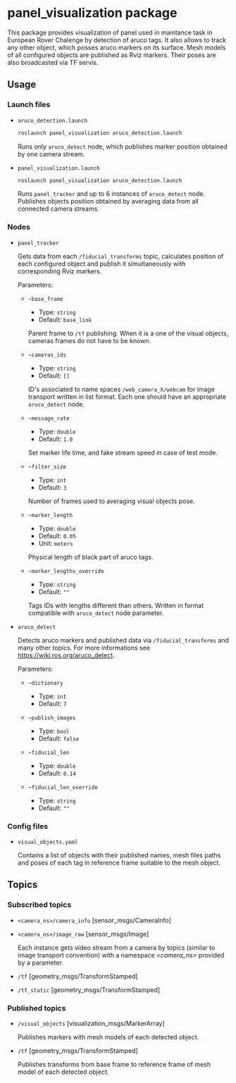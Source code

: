 # panel_visualization package

This package provides visualization of panel used in maintance task in European Rover Chalenge by detection of aruco tags. It also allows to track any other object, which posses aruco markers on its surface. Mesh models of all configured objects are published as Rviz markers. Their poses are also broadcasted via TF servis.

## Usage

### Launch files

- `aruco_detection.launch`

    ```bash
    roslaunch panel_visualization aruco_detection.launch
    ```

    Runs only `aruco_detect` node, which publishes marker position obtained by one camera stream.

- `panel_visualization.launch`

    ```bash
    roslaunch panel_visualization aruco_detection.launch
    ```

    Runs `panel_tracker` and up to 6 instances of `aruco_detect` node. Publishes objects position obtained by averaging data from all connected camera streams.

### Nodes

- `panel_tracker`

    Gets data from each `/fiducial_transforms` topic, calculates position of each configured object and publish it simultaneously with corresponding Rviz markers.

    Parameters:

  - `~base_frame`
    - Type: `string`
    - Default: `base_link`

    Parent frame to `/tf` publishing. When it is a one of the visual objects, cameras frames do not have to be known.

  - `~cameras_ids`
    - Type: `string`
    - Default: `[]`

    ID's associated to name spaces `/web_camera_X/webcam` for image transport written in list format. Each one should have an appropriate `aruco_detect` node.

  - `~message_rate`
    - Type: `double`
    - Default: `1.0`

    Set marker life time, and fake stream speed in case of test mode.

  - `~filter_size`
    - Type: `int`
    - Default: `3`

    Number of frames used to averaging visual objects pose.

  - `~marker_length`
    - Type: `double`
    - Default: `0.05`
    - Unit: `meters`

    Physical length of black part of aruco tags.

  - `~marker_lengths_override`
    - Type: `string`
    - Default: `""`

    Tags IDs with lengths different than others. Written in format compatible with `aruco_detect` node parameter.
  
- `aruco_detect`

    Detects aruco markers and published data via `/fiducial_transforms` and many other topics. For more informations see <https://wiki.ros.org/aruco_detect>.

    Parameters:

  - `~dictionary`
    - Type: `int`
    - Default: `7`

  - `~publish_images`
    - Type: `bool`
    - Default: `false`

  - `~fiducial_len`
    - Type: `double`
    - Default: `0.14`

  - `~fiducial_len_override`
    - Type: `string`
    - Default: `""`

### Config files

- `visual_objects.yaml`

    Contains a list of objects with their published names, mesh files paths and poses of each tag in reference frame suitable to the mesh object.

## Topics

### Subscribed topics

- `<camera_ns>/camera_info` [sensor_msgs/CameraInfo]
- `<camera_ns>/image_raw` [sensor_msgs/Image]

    Each instance gets video stream from a camera by topics (similar to image transport convention) with a namespace *<camera_ns>* provided by a parameter.

- `/tf` [geometry_msgs/TransformStamped]
- `/tf_static` [geometry_msgs/TransformStamped]

### Published topics

- `/visual_objects` [visualization_msgs/MarkerArray]

    Publishes markers with mesh models of each detected object.

- `/tf` [geometry_msgs/TransformStamped]

    Publishes transforms from base frame to reference frame of mesh model of each detected object.
